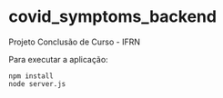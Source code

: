 # covid_symptoms_backend
Projeto Conclusão de Curso - IFRN

Para executar a aplicação:

```
npm install
node server.js
```
